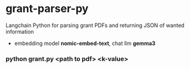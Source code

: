 # grant-parser-py
Langchain Python for parsing grant PDFs and returning JSON of wanted information

- embedding model **nomic-embed-text**, chat llm **gemma3**

### python grant.py \<path to pdf\> \<k-value\>
